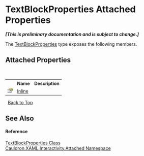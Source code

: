 # TextBlockProperties Attached Properties
 _**\[This is preliminary documentation and is subject to change.\]**_

The <a href="T_Cauldron_XAML_Interactivity_Attached_TextBlockProperties">TextBlockProperties</a> type exposes the following members.


## Attached Properties
&nbsp;<table><tr><th></th><th>Name</th><th>Description</th></tr><tr><td>![Public attached property](media/pubproperty.gif "Public attached property")</td><td><a href="P_Cauldron_XAML_Interactivity_Attached_TextBlockProperties_Inline">Inline</a></td><td /></tr></table>&nbsp;
<a href="#textblockproperties-attached-properties">Back to Top</a>

## See Also


#### Reference
<a href="T_Cauldron_XAML_Interactivity_Attached_TextBlockProperties">TextBlockProperties Class</a><br /><a href="N_Cauldron_XAML_Interactivity_Attached">Cauldron.XAML.Interactivity.Attached Namespace</a><br />